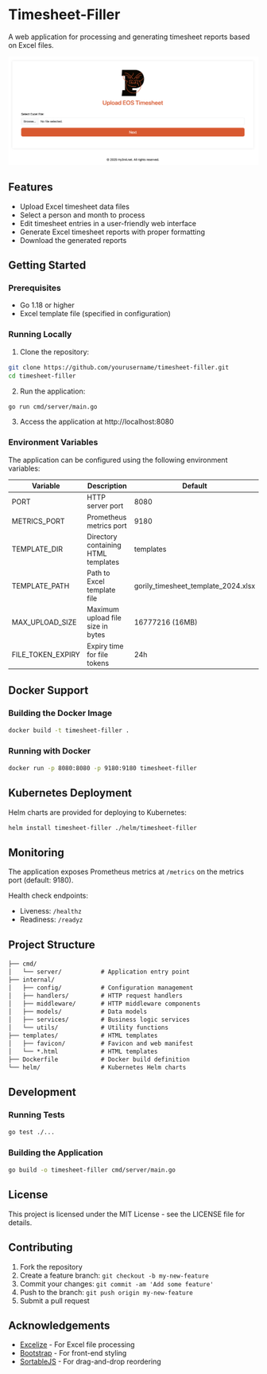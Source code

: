 # Timesheet-Filler

A web application for processing and generating timesheet reports based on Excel files.

![Timesheet-Filler Screenshot](screenshot.png)

## Features

- Upload Excel timesheet data files
- Select a person and month to process
- Edit timesheet entries in a user-friendly web interface
- Generate Excel timesheet reports with proper formatting
- Download the generated reports

## Getting Started

### Prerequisites

- Go 1.18 or higher
- Excel template file (specified in configuration)

### Running Locally

1. Clone the repository:
```bash
git clone https://github.com/yourusername/timesheet-filler.git
cd timesheet-filler
```

2. Run the application:
```bash
go run cmd/server/main.go
```

3. Access the application at http://localhost:8080

### Environment Variables

The application can be configured using the following environment variables:

| Variable | Description | Default |
|----------|-------------|---------|
| PORT | HTTP server port | 8080 |
| METRICS_PORT | Prometheus metrics port | 9180 |
| TEMPLATE_DIR | Directory containing HTML templates | templates |
| TEMPLATE_PATH | Path to Excel template file | gorily_timesheet_template_2024.xlsx |
| MAX_UPLOAD_SIZE | Maximum upload file size in bytes | 16777216 (16MB) |
| FILE_TOKEN_EXPIRY | Expiry time for file tokens | 24h |

## Docker Support

### Building the Docker Image

```bash
docker build -t timesheet-filler .
```

### Running with Docker

```bash
docker run -p 8080:8080 -p 9180:9180 timesheet-filler
```

## Kubernetes Deployment

Helm charts are provided for deploying to Kubernetes:

```bash
helm install timesheet-filler ./helm/timesheet-filler
```

## Monitoring

The application exposes Prometheus metrics at `/metrics` on the metrics port (default: 9180).

Health check endpoints:
- Liveness: `/healthz`
- Readiness: `/readyz`

## Project Structure

```
├── cmd/
│   └── server/           # Application entry point
├── internal/
│   ├── config/           # Configuration management
│   ├── handlers/         # HTTP request handlers
│   ├── middleware/       # HTTP middleware components
│   ├── models/           # Data models
│   ├── services/         # Business logic services
│   └── utils/            # Utility functions
├── templates/            # HTML templates
│   ├── favicon/          # Favicon and web manifest
│   └── *.html            # HTML templates
├── Dockerfile            # Docker build definition
└── helm/                 # Kubernetes Helm charts
```

## Development

### Running Tests

```bash
go test ./...
```

### Building the Application

```bash
go build -o timesheet-filler cmd/server/main.go
```

## License

This project is licensed under the MIT License - see the LICENSE file for details.

## Contributing

1. Fork the repository
2. Create a feature branch: `git checkout -b my-new-feature`
3. Commit your changes: `git commit -am 'Add some feature'`
4. Push to the branch: `git push origin my-new-feature`
5. Submit a pull request

## Acknowledgements

- [Excelize](https://github.com/qax-os/excelize) - For Excel file processing
- [Bootstrap](https://getbootstrap.com/) - For front-end styling
- [SortableJS](https://sortablejs.github.io/Sortable/) - For drag-and-drop reordering
